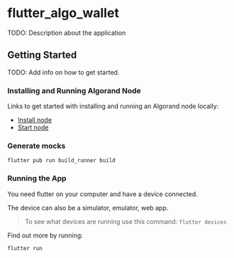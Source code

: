 # flutter_algo_wallet

TODO: Description about the application

## Getting Started

TODO: Add info on how to get started.

### Installing and Running Algorand Node

Links to get started with installing and running an Algorand node locally:

- [Install node](https://developer.algorand.org/docs/run-a-node/setup/install/)
- [Start node](https://developer.algorand.org/docs/run-a-node/setup/install/#start-node)

### Generate mocks

`flutter pub run build_runner build`

### Running the App

You need flutter on your computer and have a device connected.

The device can also be a simulator, emulator, web app.

> To see what devices are running use this command: `flutter devices`

Find out more by running:

`flutter run`


